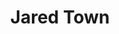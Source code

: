 ---
id: jared_town
title: Jared Town
filtername: J. Town
role: M. S. Student
status: current
year: 2023
bio: graduated with an honors Bachelor of Science Degree in Mechanical Engineering from Oklahoma State University in 2021. While an undergraduate, he pursued an interest in the BAJA SAE team, CAD, and control theory. He is currently pursuing a Master of Science under the guidance of Dr. Kamalapurkar with an interest in UAV controls.
---